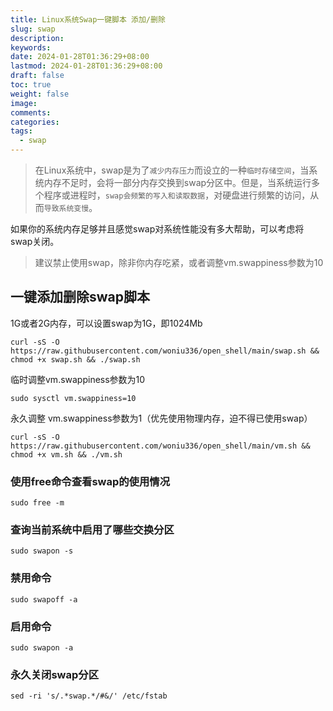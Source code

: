 ```yaml
---
title: Linux系统Swap一键脚本 添加/删除
slug: swap
description: 
keywords: 
date: 2024-01-28T01:36:29+08:00
lastmod: 2024-01-28T01:36:29+08:00
draft: false
toc: true
weight: false
image: 
comments: 
categories: 
tags:
  - swap
---
```

>在Linux系统中，swap是为了`减少内存压力`而设立的一种`临时存储空间`，当系统内存不足时，会将一部分内存交换到swap分区中。但是，当系统运行多个程序或进程时，`swap会频繁的写入和读取数据`，对硬盘进行频繁的访问，从而`导致系统变慢`。

如果你的系统内存足够并且感觉swap对系统性能没有多大帮助，可以考虑将swap关闭。

>建议禁止使用swap，除非你内存吃紧，或者调整vm.swappiness参数为10

## 一键添加删除swap脚本

1G或者2G内存，可以设置swap为1G，即1024Mb

```
curl -sS -O https://raw.githubusercontent.com/woniu336/open_shell/main/swap.sh && chmod +x swap.sh && ./swap.sh

```

临时调整vm.swappiness参数为10

```
sudo sysctl vm.swappiness=10
```

永久调整 vm.swappiness参数为1（优先使用物理内存，迫不得已使用swap）

```shell
curl -sS -O https://raw.githubusercontent.com/woniu336/open_shell/main/vm.sh && chmod +x vm.sh && ./vm.sh
```
### 使用free命令查看swap的使用情况

```
sudo free -m
```

### 查询当前系统中启用了哪些交换分区

```
sudo swapon -s
```

### 禁用命令

```
sudo swapoff -a
```

 
### 启用命令

```
sudo swapon -a
```


### 永久关闭swap分区

```
sed -ri 's/.*swap.*/#&/' /etc/fstab
```




